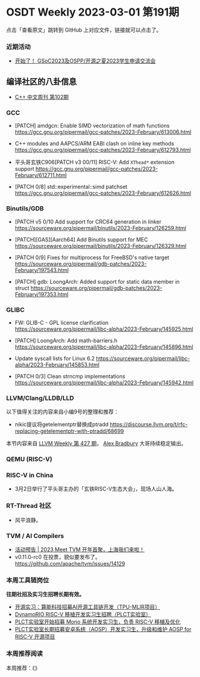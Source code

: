 # OSDT Weekly 2023-03-01 第191期

点击「查看原文」跳转到 GitHub 上对应文件，链接就可以点击了。

### 近期活动

- [开始了！ GSoC2023及OSPP/开源之夏2023学生申请交流会](https://mp.weixin.qq.com/s/VDF-yJ267uHczEO7QNeUqg)

## 编译社区的八卦信息

- [C++ 中文周刊 第102期](https://mp.weixin.qq.com/s/oLeE8cCo8TuXomLFJUWq7g)

### GCC

- [PATCH] amdgcn: Enable SIMD vectorization of math functions
  https://gcc.gnu.org/pipermail/gcc-patches/2023-February/613006.html

- C++ modules and AAPCS/ARM EABI clash on inline key methods
  https://gcc.gnu.org/pipermail/gcc-patches/2023-February/612793.html

- 平头哥玄铁C906[PATCH v3 00/11] RISC-V: Add `XThead*` extension support
  https://gcc.gnu.org/pipermail/gcc-patches/2023-February/612711.html

- [PATCH 0/8] std::experimental::simd patchset
  https://gcc.gnu.org/pipermail/gcc-patches/2023-February/612626.html

### Binutils/GDB

- [PATCH v5 0/10 Add support for CRC64 generation in linker
  https://sourceware.org/pipermail/binutils/2023-February/126259.html

- [PATCH][GAS][Aarch64] Add Binutils support for MEC
  https://sourceware.org/pipermail/binutils/2023-February/126329.html

- [PATCH 0/9] Fixes for multiprocess for FreeBSD's native target
  https://sourceware.org/pipermail/gdb-patches/2023-February/197543.html

- [PATCH] gdb: LoongArch: Added support for static data member in struct
  https://sourceware.org/pipermail/gdb-patches/2023-February/197353.html

### GLIBC

- FW: GLIB-C - GPL license clarification
  https://sourceware.org/pipermail/libc-alpha/2023-February/145925.html

- [PATCH] LoongArch: Add math-barriers.h
  https://sourceware.org/pipermail/libc-alpha/2023-February/145896.html

- Update syscall lists for Linux 6.2
  https://sourceware.org/pipermail/libc-alpha/2023-February/145853.html

- [PATCH 0/3] Clean strncmp implementations
  https://sourceware.org/pipermail/libc-alpha/2023-February/145942.html

### LLVM/Clang/LLDB/LLD


以下值得关注的内容来自小编9号的整理和推荐：

- nikic提议将getelementptr替换成ptradd https://discourse.llvm.org/t/rfc-replacing-getelementptr-with-ptradd/68699

本节内容来自 [LLVM Weekly 第 427 期](http://llvmweekly.org/issue/427)，
[Alex Bradbury](https://www.linkedin.com/in/alex-bradbury/) 大哥持续稳定输出。

### QEMU (RISC-V)

### RISC-V in China

- 3月2日举行了平头哥主办的「玄铁RISC-V生态大会」，现场人山人海。

### RT-Thread 社区

- 风平浪静。

### TVM / AI Compilers

- [活动预告 | 2023 Meet TVM 开年首聚，上海我们来啦！](https://mp.weixin.qq.com/s/OLHBUxTrTe49ys_-ANsa-A)
- v0.11.0-rc0 在投票，貌似要发布了。
  https://github.com/apache/tvm/issues/14129

### 本周工具链岗位

**往期社招及实习生招聘长期有效。**

- [开源实习：算能科技招募AI开源工具链开发（TPU-MLIR项目）](https://mp.weixin.qq.com/s/IBJh0ip4k11PzIMZecsWSw)
- [DynamoRIO RISC-V 移植开发实习生招聘（PLCT实验室）](https://mp.weixin.qq.com/s/J_5TjT6DOqeOXJXQI5VQxw)
- [PLCT实验室开始招募 Mono 系统开发实习生，负责 RISC-V 移植及优化](https://mp.weixin.qq.com/s/whEW7Hay1jIP1tBzIPay1A)
- [PLCT实验室长期招募安卓系统（AOSP）开发实习生，升级和维护 AOSP for RISC-V 开源项目](https://mp.weixin.qq.com/s/dJP2cEB1nex2inR5c-cJog)


### 本周推荐阅读

本周推荐：《》
